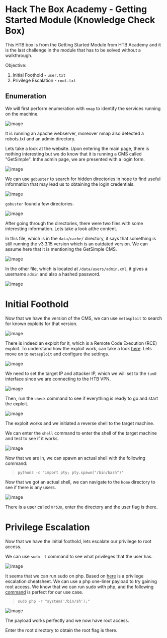 # Hack The Box Academy - Getting Started Module (Knowledge Check Box)

This HTB box is from the Getting Started Module from HTB Academy and it is the last challenge in the module that has to be solved without a walkthrough.

Objective: 
1. Initial Foothold - `user.txt`
2. Privilege Escalation - `root.txt`

## Enumeration

We will first perform enumeration with `nmap` to identify the services running on the machine.

![image](https://user-images.githubusercontent.com/57955404/148878655-3a209b3d-5628-44c7-90cb-a01f0809ca60.png)

It is running an apache webserver, moreover nmap also detected a robots.txt and an admin directory.

Lets take a look at the website. Upon entering the main page, there is nothing interesting but we do know that it is running a CMS called "GetSimple". Inthe admin page, we are presented with a login form. 

![image](https://user-images.githubusercontent.com/57955404/148879260-4dc509c2-b3f6-4e90-8c10-9a04e9afd058.png)

We can use `gobuster` to search for hidden directories in hope to find useful information that may lead us to obtaining the login credentials.

![image](https://user-images.githubusercontent.com/57955404/148879466-1125edf2-c9c4-49c4-b032-3b30abe3f8c7.png)

`gobuster` found a few directories.

![image](https://user-images.githubusercontent.com/57955404/148879610-9387b88e-4562-4cad-9433-2b9135736a6c.png)

After going through the directories, there were two files with some interesting information. Lets take a look atthe content.

In this file, which is in the `data/cache/` directory, it says that something is still running the v3.3.15 version which is an outdated version. We can assume here that it is mentioning the GetSimple CMS.

![image](https://user-images.githubusercontent.com/57955404/148880398-b9bc4736-8c2b-4189-8854-0f50bc765f6d.png)

In the other file, which is located at `/data/users/admin.xml`, it gives a username `admin` and also a hashed password.

![image](https://user-images.githubusercontent.com/57955404/148880577-4b7e4ebc-80ed-4aac-ade0-1fa482732adb.png)


# Initial Foothold

Now that we have the version of the CMS, we can use `metasploit` to search for known exploits for that version.

![image](https://user-images.githubusercontent.com/57955404/148882199-510e1802-d60d-4cd0-9080-45841af34937.png)

There is indeed an exploit for it, which is a Remote Code Execution (RCE) exploit. To understand how the exploit work, can take a look [here](https://ssd-disclosure.com/ssd-advisory-getcms-unauthenticated-remote-code-execution/). Lets move on to `metasploit` and configure the settings.

![image](https://user-images.githubusercontent.com/57955404/148882347-2f94094f-c07d-48f7-9955-d08b49dd2522.png)

We need to set the target IP and attacker IP, which we will set to the `tun0` interface since we are connecting to the HTB VPN.

![image](https://user-images.githubusercontent.com/57955404/148882416-a0a986de-0f30-4484-b0df-062e35959f3e.png)

Then, run the `check` command to see if everything is ready to go and start the exploit.

![image](https://user-images.githubusercontent.com/57955404/148882958-914128c8-1cd3-493d-95f9-89e46c1bd405.png)

The exploit works and we initiated a reverse shell to the target machine.

We can enter the `shell` command to enter the shell of the target machine and test to see if it works.

![image](https://user-images.githubusercontent.com/57955404/148883117-bb2207bb-1b88-468c-bc29-1e309f61c00f.png)

Now that we are in, we can spawn an actual shell with the following command:
> `python3 -c 'import pty; pty.spawn("/bin/bash")'`

Now that we got an actual shell, we can navigate to the `home` directory to see if there is any users.

![image](https://user-images.githubusercontent.com/57955404/148883668-51e7f806-b36c-4a66-9f69-43f6960e73f7.png)

There is a user called `mrb3n`, enter the directory and the user flag is there.

# Privilege Escalation 

Now that we have the initial foothold, lets escalate our privilege to root access.

We can use `sudo -l` command to see what privileges that the user has.

![image](https://user-images.githubusercontent.com/57955404/148884116-98167389-0d50-4eb5-909b-e09ef77fa7ac.png)

It seems that we can run sudo on php. Based on [here](https://gtfobins.github.io) is a privilege escalation cheatsheet. We can use a php one-liner payload to try gaining root access. We know that we can run sudo with php, and the following [command](https://gtfobins.github.io/gtfobins/php/#sudo) is perfect for our use case.

> `sudo php -r "system('/bin/sh');"`

![image](https://user-images.githubusercontent.com/57955404/148884521-c4a2fcd8-7400-420d-b877-8dbe2438a690.png)

The payload works perfectly and we now have root access.

Enter the root directory to obtain the root flag is there.








